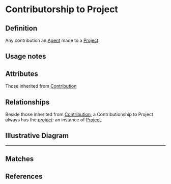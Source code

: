 # Contributorship to Project

## Definition
Any contribution an [Agent](../entities/Agent.md) made to a [Project](Resource.md).

## Usage notes

## Attributes

Those inherited from [Contribution](../entities/Contribution.md#attributes)

## Relationships

Beside those inherited from [Contribution](../entities/Contribution.md#relationships), a Contributionship to Project always has the *[project](Resource.md)*: an instance of [Project](Resource.md).

## Illustrative Diagram


---
## Matches


## References
